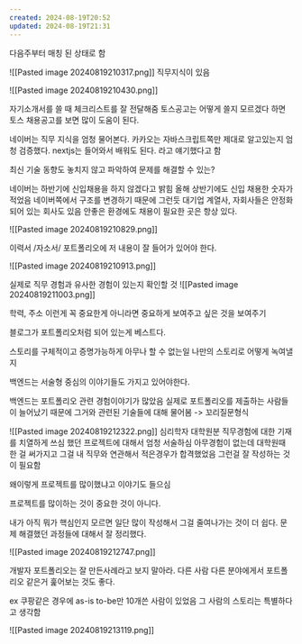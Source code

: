 ```yaml
---
created: 2024-08-19T20:52
updated: 2024-08-19T21:31
---
```



다음주부터 매칭 된 상태로 함

![[Pasted image 20240819210317.png]]
직무지식이 있음

![[Pasted image 20240819210430.png]]

자기소개서를 쓸 때 체크리스트를 잘 전달해줌 토스공고는
어떻게 쓸지 모르겠다 하면 토스 채용공고를 보면 많이 도움이 된다. 

네이버는 직무 지식을 엄청 물어본다.
카카오는 자바스크립트쪽만 제대로 알고있는지 엄청 검증했다. nextjs는 들어와서 배워도 된다. 라고 얘기했다고 함

최신 기술 동향도 놓치지 않고 파악하여 문제를 해결할 수 있는?

네이버는 하반기에 신입채용을 하지 않겠다고 밝힘
올해 상반기에도 신입 채용한 숫자가 적었음 네이버쪽에서 구조를 변경하기 때문에 그런듯
대기업 계열사, 자회사들은 안정화되어 있는 회사도 있음
안좋은 환경에도 채용이 필요한 곳은 항상 있다.

![[Pasted image 20240819210829.png]]

이력서 /자소서/ 포트폴리오에 저 내용이 잘 들어가 있어야 한다.

![[Pasted image 20240819210913.png]]

실제로 직무 경험과 유사한 경험이 있는지 확인할 것
![[Pasted image 20240819211003.png]]

학력, 주소 이런게 꼭 중요한게 아니라면 중요하게 보여주고 싶은 것을 보여주기

블로그가 포트폴리오처럼 되어 있는게 베스트다.


스토리를 구체적이고 증명가능하게 아무나 할 수 없는일 나만의 스토리로 어떻게 녹여낼지

백엔드는 서술형 중심의 이야기들도 가지고 있어야한다.

백엔드는 포트폴리오 관련 경험이야기가 많았음
실제로 포트폴리오를 제출하는 사람들이 늘어났기 때문에 그거와 관련된 기술들에 대해 물어봄 -> 꼬리질문형식

![[Pasted image 20240819212322.png]]
심리학자 대학원분
직무경험에 대한 기재를 치열하게 쓰심 했던 프로젝트에 대해서 엄청 서술하심
아무경험이 없는데 대학원때 한 걸 써가지고 그걸 내 직무와 연관해서 적은경우가 합격했었음 그런걸 잘 작성하는 것이 필요함

왜이렇게 프로젝트를 많이했냐고 이야기도 들으심 

프로젝트를 많이하는 것이 중요한 것이 아니다.

내가 아직 뭐가 핵심인지 모르면 일단 많이 작성해서 그걸 줄여나가는 것이 더 쉽다.
문제 해결했던 과정들에 대해서 잘 정리했다. 


![[Pasted image 20240819212747.png]]

개발자 포트폴리오는 잘 만든사례라고 보지 말아라. 다른 사람 다른 분야에게서 포트폴리오 같은거 훑어보는 것도 좋다. 

ex 쿠팡같은 경우에 as-is to-be만 10개쓴 사람이 있었음 그 사람의 스토리는 특별하다고 생각함



![[Pasted image 20240819213119.png]]
